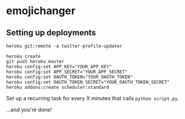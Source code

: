 emojichanger
============

Setting up deployments
----------------------

```
heroku git:remote -a twitter-profile-updater
```

```
heroku create
git push heroku master
heroku config:set APP_KEY="YOUR_APP_KEY"
heroku config:set APP_SECRET="YOUR_APP_SECRET"
heroku config:set OAUTH_TOKEN="YOUR_OAUTH_TOKEN"
heroku config:set OAUTH_TOKEN_SECRET="YOUR_OAUTH_TOKEN_SECRET"
heroku addons:create scheduler:standard
```

Set up a recurring task for every X minutes that calls `python script.py`.

...and you're done!
